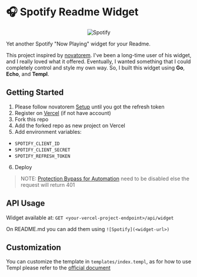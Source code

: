 # 🎧 Spotify Readme Widget

<div align='center'>

![Spotify](https://spotify-readme-widget-6sl3pts-projects.vercel.app/api/widget)

</div>

Yet another Spotify "Now Playing" widget for your Readme.

This project inspired by [novatorem](https://github.com/novatorem/novatorem). I've been a long-time user of his widget, and I really loved what it offered. Eventually, I wanted something that I could completely control and style my own way. So, I built this widget using **Go**, **Echo**, and **Templ**.

## Getting Started

1. Please follow novatorem [Setup](https://github.com/novatorem/novatorem/blob/main/SetUp.md) until you got the refresh token
2. Register on [Vercel](https://vercel.com/) (if not have account)
3. Fork this repo
4. Add the forked repo as new project on Vercel
5. Add environment variables:
  - `SPOTIFY_CLIENT_ID`
  - `SPOTIFY_CLIENT_SECRET`
  - `SPOTIFY_REFRESH_TOKEN`
6. Deploy

> NOTE: [Protection Bypass for Automation](https://vercel.com/docs/deployment-protection/methods-to-bypass-deployment-protection/protection-bypass-automation) need to be disabled else the request will return 401

## API Usage

Widget available at: `GET <your-vercel-project-endpoint>/api/widget`

On README.md you can add them using `![Spotify](<widget-url>)`

## Customization

You can customize the template in `templates/index.templ`, as for how to use Templ please refer to the [official document](https://templ.guide/)

